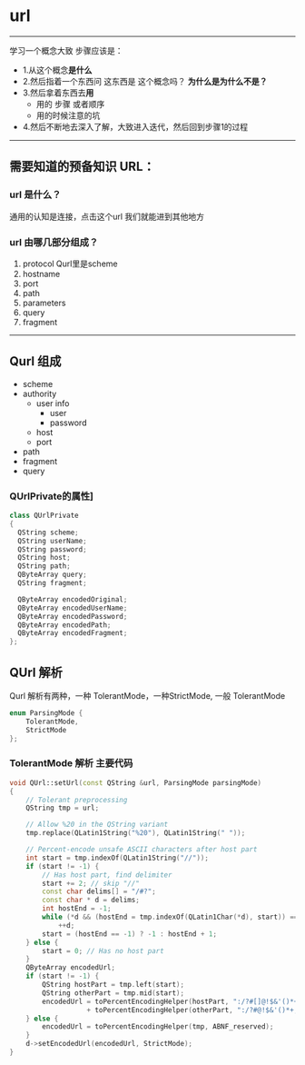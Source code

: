 # url
---
学习一个概念大致 步骤应该是：
* 1.从这个概念**是什么**
* 2.然后指着一个东西问 这东西是 这个概念吗？ **为什么是为什么不是？**
* 3.然后拿着东西去**用**
  * 用的 步骤 或者顺序
  * 用的时候注意的坑
* 4.然后不断地去深入了解，大致进入迭代，然后回到步骤1的过程
---

## 需要知道的预备知识 URL：
### url 是什么？
通用的认知是连接，点击这个url 我们就能进到其他地方

### url 由哪几部分组成？
1. protocol  Qurl里是scheme
2. hostname
3. port
4. path
5. parameters
6. query
7. fragment

---
## Qurl 组成
* scheme
* authority
  * user info
    * user
    * password
  * host
  * port
* path
* fragment
* query

### QUrlPrivate的属性]
```C++
class QUrlPrivate
{
  QString scheme;
  QString userName;
  QString password;
  QString host;
  QString path;
  QByteArray query;
  QString fragment;

  QByteArray encodedOriginal;
  QByteArray encodedUserName;
  QByteArray encodedPassword;
  QByteArray encodedPath;
  QByteArray encodedFragment;
};
```

## QUrl 解析
Qurl 解析有两种，一种 TolerantMode，一种StrictMode, 一般 TolerantMode
```C++
enum ParsingMode {
    TolerantMode,
    StrictMode
};
```
### TolerantMode 解析 主要代码
```C++
void QUrl::setUrl(const QString &url, ParsingMode parsingMode)
{
    // Tolerant preprocessing
    QString tmp = url;

    // Allow %20 in the QString variant
    tmp.replace(QLatin1String("%20"), QLatin1String(" "));

    // Percent-encode unsafe ASCII characters after host part
    int start = tmp.indexOf(QLatin1String("//"));
    if (start != -1) {
        // Has host part, find delimiter
        start += 2; // skip "//"
        const char delims[] = "/#?";
        const char * d = delims;
        int hostEnd = -1;
        while (*d && (hostEnd = tmp.indexOf(QLatin1Char(*d), start)) == -1)
            ++d;
        start = (hostEnd == -1) ? -1 : hostEnd + 1;
    } else {
        start = 0; // Has no host part
    }
    QByteArray encodedUrl;
    if (start != -1) {
        QString hostPart = tmp.left(start);
        QString otherPart = tmp.mid(start);
        encodedUrl = toPercentEncodingHelper(hostPart, ":/?#[]@!$&'()*+,;=")
                   + toPercentEncodingHelper(otherPart, ":/?#@!$&'()*+,;=");
    } else {
        encodedUrl = toPercentEncodingHelper(tmp, ABNF_reserved);
    }
    d->setEncodedUrl(encodedUrl, StrictMode);
}

```
